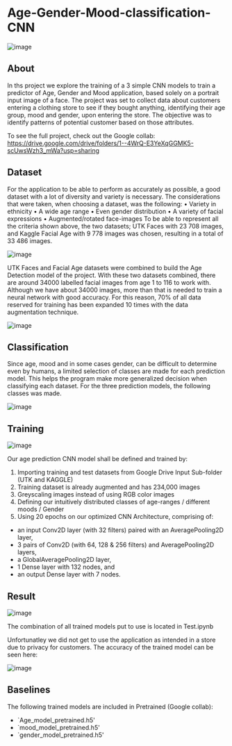 # Age-Gender-Mood-classification-CNN

![image](https://github.com/filipbyberg/Age-Gender-Mood-classification-CNN/assets/80341025/90446b40-30a8-413a-9ec7-5c99afa0981e)

## About
In ths project we explore the training of a 3 simple CNN models to train a predictor of Age, Gender and Mood application, based solely on a portrait input image of a face.
The project was set to collect data about customers entering a clothing store to see if they bought anything, identifying their age group, mood and gender, upon entering the store. The objective was to identify patterns of potential customer based on those attributes.

To see the full project, check out the Google collab: https://drive.google.com/drive/folders/1--4WrQ-E3YeXqGGMK5-scUwsWzh3_mWa?usp=sharing

## Dataset

For the application to be able to perform as accurately as possible, a good dataset with a lot of diversity and variety is necessary. The considerations that were taken, when choosing a dataset, was the following:
• Variety in ethnicity
• A wide age range
• Even gender distribution
• A variety of facial expressions
• Augmented/rotated face-images
To be able to represent all the criteria shown above, the two datasets; UTK Faces with 23 708 images, and Kaggle Facial Age with 9 778 images was chosen, resulting in a total of 33 486 images.

![image](https://github.com/filipbyberg/Age-Gender-Mood-classification-CNN/assets/80341025/ca439078-3954-45d7-ab9b-ff10decfe276)

UTK Faces and Facial Age datasets were combined to build the Age Detection model of the project. With these two datasets combined, there are around 34000 labelled facial images from age 1 to 116 to work with. Although we have about 34000 images, more than that is needed to train a neural network with good accuracy. For this reason, 70% of all data reserved for training has been expanded 10 times with the data augmentation technique.

![image](https://github.com/filipbyberg/Age-Gender-Mood-classification-CNN/assets/80341025/1e407ab1-b476-42da-b458-095574bba97f)

## Classification
Since age, mood and in some cases gender, can be difficult to determine even by humans, a limited selection of classes are made for each prediction model. This helps the program make more generalized decision when classifying each dataset. For the three prediction models, the following classes was made.

![image](https://github.com/filipbyberg/Age-Gender-Mood-classification-CNN/assets/80341025/fb413b53-1355-4c70-8ed5-e1fcc0f35be3)


## Training
![image](https://github.com/filipbyberg/Age-Gender-Mood-classification-CNN/assets/80341025/f2ea33f0-626b-4939-91e0-df4087a63a93)

Our age prediction CNN model shall be defined and trained by:

1. Importing training and test datasets from Google Drive Input Sub-folder (UTK and KAGGLE)
2. Training dataset is already augmented and has 234,000 images
3. Greyscaling images instead of using RGB color images
4. Defining our intuitively distributed classes of age-ranges / different moods / Gender
5. Using 20 epochs on our optimized CNN Architecture, comprising of:
  - an input Conv2D layer (with 32 filters) paired with an AveragePooling2D layer,
  - 3 pairs of Conv2D (with 64, 128 & 256 filters) and AveragePooling2D layers,
  - a GlobalAveragePooling2D layer,
  - 1 Dense layer with 132 nodes, and
  - an output Dense layer with 7 nodes.

## Result

![image](https://github.com/filipbyberg/Age-Gender-Mood-classification-CNN/assets/80341025/8c878694-28de-4903-bb62-492bc9dd0a13)

The combination of all trained models put to use is located in Test.ipynb

Unfortunatley we did not get to use the application as intended in a store due to privacy for customers. The accuracy of the trained model can be seen here:

![image](https://github.com/filipbyberg/Age-Gender-Mood-classification-CNN/assets/80341025/df5dea71-4ba4-444a-be72-67c187b1a245)


## Baselines
The following trained models are included in Pretrained (Google collab):
- `Age_model_pretrained.h5'
- `mood_model_pretrained.h5'
- `gender_model_pretrained.h5'
